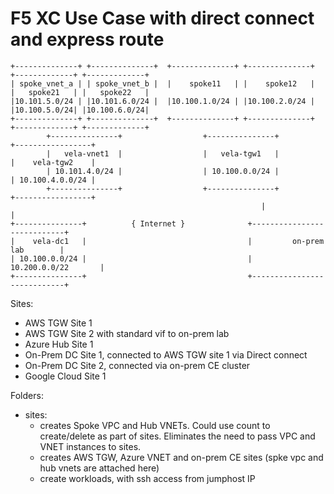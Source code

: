 # F5 XC Use Case with direct connect and express route

```
+--------------+ +--------------+  +--------------+ +--------------+  +-------------+ +-------------+
| spoke_vnet_a | | spoke_vnet_b |  |    spoke11   | |    spoke12   |  |   spoke21   | |   spoke22   |
|10.101.5.0/24 | |10.101.6.0/24 |  |10.100.1.0/24 | |10.100.2.0/24 |  |10.100.5.0/24| |10.100.6.0/24|
+--------------+ +--------------+  +--------------+ +--------------+  +-------------+ +-------------+
        +---------------+                  +---------------+                +-----------------+
        |   vela-vnet1  |                  |   vela-tgw1   |                |    vela-tgw2    |
        | 10.101.4.0/24 |                  | 10.100.0.0/24 |                | 10.100.4.0.0/24 |
        +---------------+                  +---------------+                +-----------------+
                                                        |                      |
+---------------+          { Internet }              +----------------------------+ 
|    vela-dc1   |                                    |         on-prem lab        |
| 10.100.0.0/24 |                                    |        10.200.0.0/22       | 
+---------------+                                    +----------------------------+
```

Sites:

- AWS TGW Site 1 
- AWS TGW Site 2 with standard vif to on-prem lab
- Azure Hub Site 1
- On-Prem DC Site 1, connected to AWS TGW site 1 via Direct connect
- On-Prem DC Site 2, connected via on-prem CE cluster
- Google Cloud Site 1

Folders:

- sites:
    - creates Spoke VPC and Hub VNETs. Could use count to create/delete as part of sites. Eliminates the need to pass VPC and VNET instances to sites.
    - creates AWS TGW, Azure VNET and on-prem CE sites (spke vpc and hub vnets are attached here)
    - create workloads, with ssh access from jumphost IP

